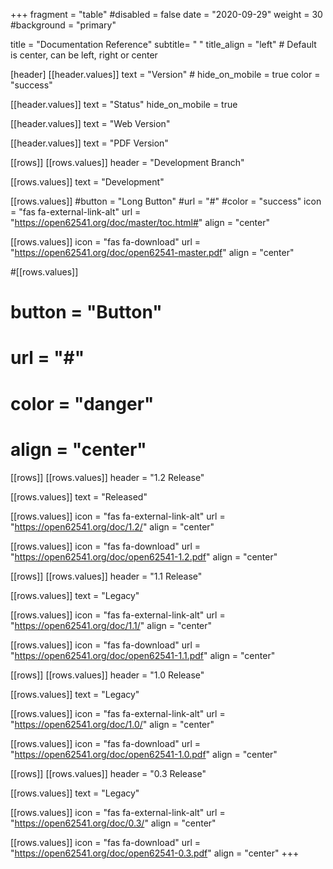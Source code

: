 +++
fragment = "table"
#disabled = false
date = "2020-09-29"
weight = 30
#background = "primary"


title = "Documentation Reference"
subtitle= " "
title_align = "left" # Default is center, can be left, right or center

[header]
  [[header.values]]
    text = "Version"
    # hide_on_mobile = true
    color = "success"

  [[header.values]]
    text = "Status"
    hide_on_mobile = true
    
  [[header.values]]
    text = "Web Version"

  [[header.values]]
    text = "PDF Version"

[[rows]]
  [[rows.values]]
    header = "Development Branch"

  [[rows.values]]
    text = "Development"

  [[rows.values]]
    #button = "Long Button"
    #url = "#"
    #color = "success"
    icon = "fas fa-external-link-alt"
    url = "https://open62541.org/doc/master/toc.html#"
    align = "center"

  [[rows.values]]
    icon = "fas fa-download"
    url = "https://open62541.org/doc/open62541-master.pdf"
    align = "center"

  #[[rows.values]]
  #  button = "Button"
  #  url = "#"
  #  color = "danger"
  #  align = "center"

[[rows]]
[[rows.values]]
header = "1.2 Release"

[[rows.values]]
text = "Released"

[[rows.values]]
icon = "fas fa-external-link-alt"
url = "https://open62541.org/doc/1.2/"
align = "center"

[[rows.values]]
icon = "fas fa-download"
url = "https://open62541.org/doc/open62541-1.2.pdf"
align = "center"

[[rows]]
  [[rows.values]]
    header = "1.1 Release"

  [[rows.values]]
    text = "Legacy"

  [[rows.values]]
    icon = "fas fa-external-link-alt"
    url = "https://open62541.org/doc/1.1/"
    align = "center"

  [[rows.values]]
    icon = "fas fa-download"
    url = "https://open62541.org/doc/open62541-1.1.pdf"
    align = "center"
    
[[rows]]
  [[rows.values]]
    header = "1.0 Release"

  [[rows.values]]
    text = "Legacy"

  [[rows.values]]
    icon = "fas fa-external-link-alt"
    url = "https://open62541.org/doc/1.0/"
    align = "center"

  [[rows.values]]
    icon = "fas fa-download"
    url = "https://open62541.org/doc/open62541-1.0.pdf"
    align = "center"

 [[rows]]
  [[rows.values]]
    header = "0.3 Release"

  [[rows.values]]
    text = "Legacy"

  [[rows.values]]
    icon = "fas fa-external-link-alt"
    url = "https://open62541.org/doc/0.3/"
    align = "center"

  [[rows.values]]
    icon = "fas fa-download"
    url = "https://open62541.org/doc/open62541-0.3.pdf"
    align = "center"
+++